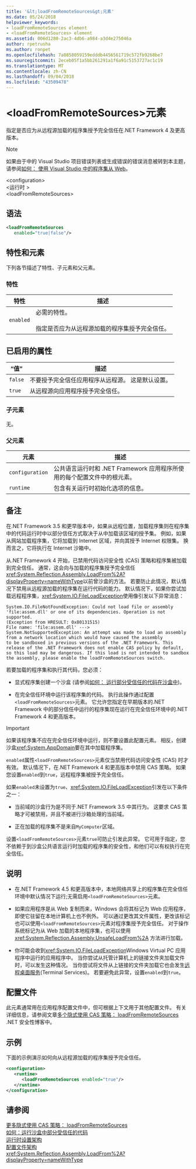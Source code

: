 ```yaml
---
title: '&lt;loadFromRemoteSources&gt;元素'
ms.date: 05/24/2018
helpviewer_keywords:
- loadFromRemoteSources element
- <loadFromRemoteSources> element
ms.assetid: 006d1280-2ac3-4db6-a984-a3d4e275046a
author: rpetrusha
ms.author: ronpet
ms.openlocfilehash: 7a8858059159edddb4456561719c572fb9268be7
ms.sourcegitcommit: 2eceb05f1a5bb261291a1f6a91c5153727ac1c19
ms.translationtype: MT
ms.contentlocale: zh-CN
ms.lasthandoff: 09/04/2018
ms.locfileid: "43509478"
---
```

# <a name="ltloadfromremotesourcesgt-element"></a>&lt;loadFromRemoteSources&gt;元素
指定是否应为从远程源加载的程序集授予完全信任在.NET Framework 4 及更高版本。
  
> [!NOTE]
>  如果由于中的 Visual Studio 项目错误列表或生成错误的错误消息被转到本主题，请参阅[如何： 使用 Visual Studio 中的程序集从 Web](https://msdn.microsoft.com/library/d8635b63-89a0-41aa-90f4-f351b2111070)。  
  
 \<configuration>  
\<运行时 >  
\<loadFromRemoteSources>  
  
## <a name="syntax"></a>语法  
  
```xml  
<loadFromRemoteSources    
   enabled="true|false"/>  
```  
  
## <a name="attributes-and-elements"></a>特性和元素
 下列各节描述了特性、子元素和父元素。  
  
### <a name="attributes"></a>特性  
  
|特性|描述|  
|---------------|-----------------|  
|`enabled`|必需的特性。<br /><br /> 指定是否应为从远程源加载的程序集授予完全信任。|  
  
## <a name="enabled-attribute"></a>已启用的属性  
  
|“值”|描述|  
|-----------|-----------------|  
|`false`|不要授予完全信任应用程序从远程源。 这是默认设置。|  
|`true`|从远程源向应用程序授予完全信任。|  
  
### <a name="child-elements"></a>子元素  
 无。  
  
### <a name="parent-elements"></a>父元素  
  
|元素|描述|  
|-------------|-----------------|  
|`configuration`|公共语言运行时和 .NET Framework 应用程序所使用的每个配置文件中的根元素。|  
|`runtime`|包含有关运行时初始化选项的信息。|  
  
## <a name="remarks"></a>备注

在.NET Framework 3.5 和更早版本中，如果从远程位置，加载程序集则在程序集中的代码运行时中以部分信任方式取决于从中加载该区域的授予集。 例如，如果从网站加载程序集，它将加载到 Internet 区域，并向其授予 Internet 权限集。 换而言之，它将执行在 Internet 沙箱中。

从.NET Framework 4 开始，已禁用代码访问安全性 (CAS) 策略和程序集被加载到完全信任。 通常，这会向与加载的程序集授予完全信任<xref:System.Reflection.Assembly.LoadFrom%2A?displayProperty=nameWithType>以前曾沙盒的方法。 若要防止此情况，默认情况下禁用从远程源加载的程序集在运行代码的能力。 默认情况下，如果你尝试加载远程程序集，<xref:System.IO.FileLoadException>使用像引发以下异常消息：

```text
System.IO.FileNotFoundException: Could not load file or assembly 'file:assem.dll' or one of its dependencies. Operation is not supported. 
(Exception from HRESULT: 0x80131515)
File name: 'file:assem.dll' ---> 
System.NotSupportedException: An attempt was made to load an assembly from a network location which would have caused the assembly 
to be sandboxed in previous versions of the .NET Framework. This release of the .NET Framework does not enable CAS policy by default, 
so this load may be dangerous. If this load is not intended to sandbox the assembly, please enable the loadFromRemoteSources switch. 
```

若要加载的程序集和执行其代码，您必须：

- 显式程序集创建一个沙盒 (请参阅[如何： 运行部分受信任的代码在沙盒中](../../../../../docs/framework/misc/how-to-run-partially-trusted-code-in-a-sandbox.md))。

- 在完全信任环境中运行该程序集的代码。 执行此操作通过配置`<loadFromRemoteSources>`元素。 它允许您指定在早期版本的.NET Framework 中的部分信任中运行的程序集现在运行在完全信任环境中的.NET Framework 4 和更高版本。

> [!IMPORTANT]
> 如果该程序集不应在完全信任环境中运行，则不要设置此配置元素。 相反，创建沙盒<xref:System.AppDomain>要在其中加载程序集。

`enabled`属性`<loadFromRemoteSources>`元素仅当禁用代码访问安全性 (CAS) 时才有效。 默认情况下，在.NET Framework 4 和更高版本中禁用 CAS 策略。 如果您设置`enabled`到`true`，远程程序集被授予完全信任。

如果`enabled`未设置为`true`、<xref:System.IO.FileLoadException>引发在以下条件之一：

- 当前域的沙盒行为是不同于.NET Framework 3.5 中其行为。 这要求 CAS 策略才可被禁用，并且不被进行沙箱处理的当前域。

- 正在加载的程序集不是来自`MyComputer`区域。

设置`<loadFromRemoteSources>`元素`true`可防止引发此异常。 它可用于指定，您不依赖于到沙盒公共语言运行时加载的程序集的安全性，和他们可以有权执行在完全信任。

## <a name="notes"></a>说明

- 在.NET Framework 4.5 和更高版本中，本地网络共享上的程序集在完全信任环境中默认情况下运行;无需启用`<loadFromRemoteSources>`元素。

- 如果应用程序是从 Web 复制而来，Windows 会将其标记为 Web 应用程序，即使它驻留在本地计算机上也不例外。 可以通过更改其文件属性，更改该标记也可以使用`<loadFromRemoteSources>`元素对程序集授予完全信任。 对于操作系统标记为从 Web 加载的本地程序集，也可以使用 <xref:System.Reflection.Assembly.UnsafeLoadFrom%2A> 方法进行加载。

- 你可能会收到<xref:System.IO.FileLoadException>Windows Virtual PC 应用程序中运行的应用程序中。 当你尝试从托管计算机上的链接文件夹加载文件时，可以发生这种情况。 当你尝试将文件从上链接的文件夹加载它也会发生[远程桌面服务](https://go.microsoft.com/fwlink/?LinkId=182775)(Terminal Services)。 若要避免此异常，设置`enabled`到`true`。

## <a name="configuration-file"></a>配置文件

此元素通常用在应用程序配置文件中，但可根据上下文用于其他配置文件。 有关详细信息，请参阅文章[多个隐式使用 CAS 策略： loadFromRemoteSources](https://go.microsoft.com/fwlink/p/?LinkId=266839) .NET 安全性博客中。  

## <a name="example"></a>示例

下面的示例演示如何向从远程源加载的程序集授予完全信任。

```xml
<configuration>  
   <runtime>  
      <loadFromRemoteSources enabled="true"/>  
   </runtime>  
</configuration>  
```

## <a name="see-also"></a>请参阅

[更多隐式使用 CAS 策略： loadFromRemoteSources](https://go.microsoft.com/fwlink/p/?LinkId=266839)  
[如何：运行沙盒中部分受信任的代码](../../../../../docs/framework/misc/how-to-run-partially-trusted-code-in-a-sandbox.md)  
[运行时设置架构](../../../../../docs/framework/configure-apps/file-schema/runtime/index.md)  
[配置文件架构](../../../../../docs/framework/configure-apps/file-schema/index.md)  
<xref:System.Reflection.Assembly.LoadFrom%2A?displayProperty=nameWithType>  
